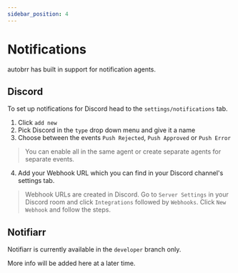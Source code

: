 ```yaml
---
sidebar_position: 4
---
```


# Notifications

autobrr has built in support for notification agents.

## Discord

To set up notifications for Discord head to the `settings/notifications` tab.

1. Click `add new`
2. Pick Discord in the `type` drop down menu and give it a name
3. Choose between the events `Push Rejected`, `Push Approved` or `Push Error`

> You can enable all in the same agent or create separate agents for separate events.

4. Add your Webhook URL which you can find in your Discord channel's settings tab.

> Webhook URLs are created in Discord. Go to `Server Settings` in your Discord room and click `Integrations` followed by `Webhooks`. Click `New Webhook` and follow the steps.

## Notifiarr

Notifiarr is currently available in the `developer` branch only.

More info will be added here at a later time.